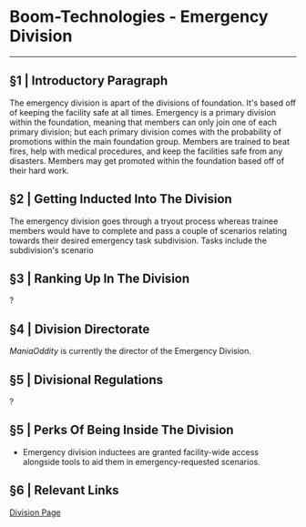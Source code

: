 # Boom-Technologies - Emergency Division

----------------------------------------------------------

## §1 | Introductory Paragraph
The emergency division is apart of the divisions of foundation. It's based off of keeping the facility safe at all times. Emergency is a primary division within the foundation, meaning that members can only join one of each primary division; but each primary division comes with the probability of promotions within the main foundation group. Members are trained to beat fires, help with medical procedures, and keep the facilities safe from any disasters. Members may get promoted within the foundation based off of their hard work.
## §2 | Getting Inducted Into The Division
The emergency division goes through a tryout process whereas trainee members would have to complete and pass a couple of scenarios relating towards their desired emergency task subdivision. Tasks include the subdivision's scenario 
## §3 | Ranking Up In The Division
?
## §4 | Division Directorate
*ManiaOddity* is currently the director of the Emergency Division.
## §5 | Divisional Regulations
?
## §5 | Perks Of Being Inside The Division
- Emergency division inductees are granted facility-wide access alongside tools to aid them in emergency-requested scenarios.
## §6 | Relevant Links
[Division Page](https://www.roblox.com/groups/4717972/BT-Emergency-Division#!/about)
